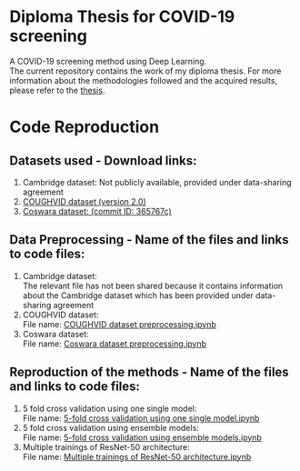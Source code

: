 # Diploma Thesis for COVID-19 screening
A COVID-19 screening method using Deep Learning.   
The current repository contains the work of my diploma thesis. For more information about the methodologies followed and the acquired results, please refer to the [thesis](Diploma_Thesis_Christina_Ntourma.pdf).

# Code Reproduction
## Datasets used - Download links:  

1. Cambridge dataset: Not publicly available, provided under data-sharing agreement  
2. [COUGHVID dataset (version 2.0)](https://zenodo.org/record/4498364#.YWauRhpByUk)  
3. [Coswara dataset: (commit ID: 365767c)](https://github.com/iiscleap/Coswara-Data)    

## Data Preprocessing - Name of the files and links to code files:  

1. Cambridge dataset:   
	The relevant file has not been shared because it contains information about the Cambridge dataset which has been provided under data-sharing agreement	   
2. COUGHVID dataset:   
	File name: [COUGHVID dataset preprocessing.ipynb](https://github.com/christina-1/COVID-19-screening/blob/806df0ec2707e8d3d098f10ef16239f0fbcf6deb/COUGHVID%20dataset%20preprocessing.ipynb)  
3. Coswara dataset:   
	File name: [Coswara dataset preprocessing.ipynb](https://github.com/christina-1/COVID-19-screening/blob/806df0ec2707e8d3d098f10ef16239f0fbcf6deb/Coswara%20dataset%20preprocessing.ipynb)  
	
## Reproduction of the methods - Name of the files and links to code files: 

1. 5 fold cross validation using one single model:   
	File name: [5-fold cross validation using one single model.ipynb](https://github.com/christina-1/COVID-19-screening/blob/806df0ec2707e8d3d098f10ef16239f0fbcf6deb/5-fold%20cross%20validation%20using%20one%20single%20model.ipynb)  
2. 5 fold cross validation using ensemble models:   
	File name: [5-fold cross validation using ensemble models.ipynb](https://github.com/christina-1/COVID-19-screening/blob/9573084a7144b14fa00e56fdbf812ca2be6c9054/5-fold%20cross%20validation%20using%20ensemble%20models.ipynb)  
3. Multiple trainings of ResNet-50 architecture:   
	File name: [Multiple trainings of ResNet-50 architecture.ipynb](https://github.com/christina-1/COVID-19-screening/blob/806df0ec2707e8d3d098f10ef16239f0fbcf6deb/Multiple%20trainings%20of%20ResNet-50%20architecture.ipynb)
